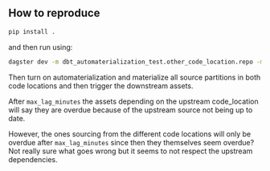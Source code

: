 ## How to reproduce

```bash
pip install .
```

and then run using:

```bash
dagster dev -m dbt_automaterialization_test.other_code_location.repo -m dbt_automaterialization_test.code_location.repo
```

Then turn on automaterialization and materialize all source partitions in both code locations and then trigger the downstream assets. 

After `max_lag_minutes` the assets depending on the upstream code_location will say they are overdue because of the upstream source not being up to date. 

However, the ones sourcing from the different code locations will only be overdue after `max_lag_minutes` since then they themselves seem overdue? Not really sure what goes wrong but it seems to not respect the upstream dependencies.

